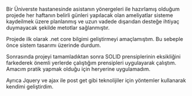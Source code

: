 Bir Üniverste hastanesinde asistanın yönergeleri ile hazırlamış olduğum projede her haftanın belirli günleri yapılacak olan ameliyatlar sisteme kaydeilmek üzere planlanmış ve uzun vadede dışarıdan desteğe ihtiyaç duymayacak şekilde metotlar sağlanmıştır.

Projede ilk olarak .net core bilgimi geliştirmeyi amaçlamıştım. Bu sebeple önce sistem tasarımı üzerinde durdum.

Sonrasında projeyi tamamladıktan sonra SOLID prensiplerinin eksikliğini farkederek önemli yerlerde çalıştığım prensipleri uygulayarak çalıştım. Amacım pratik yapmak olduğu için heryerine uygulamadım.

Ayrıca Jquery ve ajax ile post get gibi teknolijiler için yöntemler kullanarak kendimi geliştirdim.

